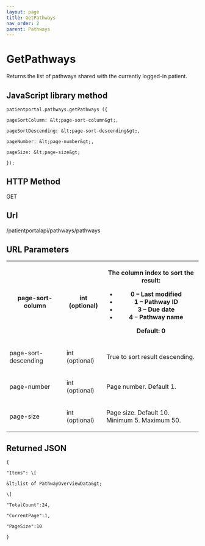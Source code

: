 ```yaml
---
layout: page
title: GetPathways
nav_order: 2
parent: Pathways
---
```


# GetPathwaysReturns the list of pathways shared with the currently logged-in patient.## JavaScript library method```patientportal.pathways.getPathways ({pageSortColumn: &lt;page-sort-column&gt;,pageSortDescending: &lt;page-sort-descending&gt;,pageNumber: &lt;page-number&gt;,pageSize: &lt;page-size&gt;});```## HTTP MethodGET## ****Url****/patientportalapi/pathways/pathways## URL Parameters<table><tbody><tr><th><p>page-sort-column</p></th><th><p>int (optional)</p></th><th><p>The column index to sort the result:</p><ul><li>0 – Last modified</li><li>1 – Pathway ID</li><li>3 – Due date</li><li>4 – Pathway name</li></ul><p>Default: 0</p></th></tr><tr><td><p>page-sort-descending</p></td><td><p>int (optional)</p></td><td><p>True to sort result descending.</p></td></tr><tr><td><p>page-number</p></td><td><p>int (optional)</p></td><td><p>Page number. Default 1.</p></td></tr><tr><td><p>page-size</p></td><td><p>int (optional)</p></td><td><p>Page size. Default 10. Minimum 5. Maximum 50.</p></td></tr></tbody></table>## Returned JSON```{"Items": \[&lt;list of PathwayOverviewData&gt;\]"TotalCount":24,"CurrentPage":1,"PageSize":10}```